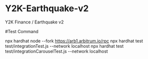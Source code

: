 # Y2K-Earthquake-v2

Y2K Finance / Earthquake v2

#Test Command

npx hardhat node --fork https://arb1.arbitrum.io/rpc
npx hardhat test test/integrationTest.js --network localhost
npx hardhat test test/integrationCarouselTest.js --network localhost
